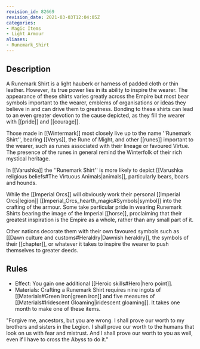 ```yaml
---
revision_id: 82669
revision_date: 2021-03-03T12:04:05Z
categories:
- Magic Items
- Light Armour
aliases:
- Runemark_Shirt
---
```


## Description
A Runemark Shirt is a light hauberk or harness of padded cloth or thin leather.  However, its true power lies in its ability to inspire the wearer. The appearance of these shirts varies greatly across the Empire but most bear symbols important to the wearer, emblems of organisations or ideas they believe in and can drive them to greatness. Bonding to these shirts can lead to an even greater devotion to the cause depicted, as they fill the wearer with [[pride]] and [[courage]]. 

Those made in [[Wintermark]] most closely live up to the name ''Runemark Shirt'', bearing [[Verys]], the Rune of Might, and other [[runes]] important to the wearer, such as runes associated with their lineage or favoured Virtue. The presence of the runes in general remind the Winterfolk of their rich mystical heritage.

In [[Varushka]] the ''Runemark Shirt'' is more likely to depict [[Varushka religious beliefs#The Virtuous Animals|animals]], particularly bears, boars and hounds.

While the [[Imperial Orcs]] will obviously work their personal [[Imperial Orcs|legion]] [[Imperial_Orcs_hearth_magic#Symbols|symbol]] into the crafting of the armour. Some take particular pride in wearing Runemark Shirts bearing the image of the Imperial [[horse]], proclaiming that their greatest inspiration is the Empire as a whole, rather than any small part of it.

Other nations decorate them with their own favoured symbols such as  [[Dawn culture and customs#Heraldry|Dawnish heraldry]], the symbols of their [[chapter]], or whatever it takes to inspire the wearer to push themselves to greater deeds. 


## Rules

* Effect: You gain one additional [[Heroic skills#Hero|hero point]].
* Materials: Crafting a Runemark Shirt requires nine ingots of [[Materials#Green Iron|green iron]] and five measures of [[Materials#Iridescent Gloaming|iridescent gloaming]]. It takes one month to make one of these items.

"Forgive me, ancestors, but you are wrong.  I shall prove our worth to my brothers and sisters in the Legion.  I shall prove our worth to the humans that look on us with fear and mistrust.  And I shall prove our worth to you as well, even if I have to cross the Abyss to do it."


